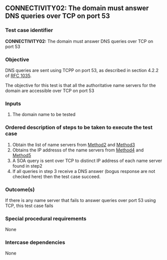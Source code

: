 ## CONNECTIVITY02: The domain must answer DNS queries over TCP on port 53

### Test case identifier

**CONNECTIVITY02:**  The domain must answer DNS queries over TCP on port 53 

### Objective

DNS queries are sent using TCPP on port 53, as described in section 4.2.2 of
[RFC 1035](http://tools.ietf.org/html/rfc1035).

The objective for this test is that all the authoritative name servers for
the domain are accessible over TCP on port 53


### Inputs

1. The domain name to be tested

### Ordered description of steps to be taken to execute the test case

1. Obtain the list of name servers from [Method2](../Methods.md) and
[Method3](../Methods.md)
2. Obtains the IP addresss of the name servers from [Method4](../Methods.md)
and [Method5](../Methods.md)
3. A SOA query is sent over TCP to distinct IP address of each name server
found in step2
4. If all queries in step 3 receive a DNS answer (bogus response are not
checked here) then the test case succeed.

### Outcome(s)

If there is any name server that fails to answer queries over port 53 using
TCP, this test case fails

### Special procedural requirements     

None

### Intercase dependencies

None
